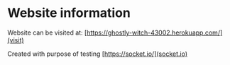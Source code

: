 # Website information
Website can be visited at: [https://ghostly-witch-43002.herokuapp.com/](visit)

Created with purpose of testing [https://socket.io/](socket.io)